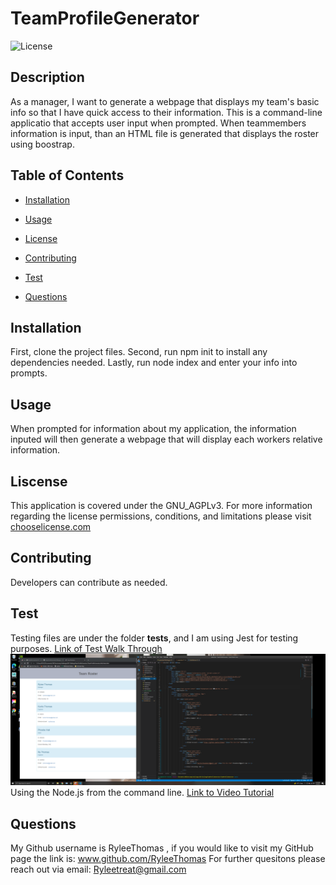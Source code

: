 # TeamProfileGenerator

  ![License](https://img.shields.io/badge/License-GNU_AGPLv3-blue.svg)

  ## Description 
  As a manager, I want to generate a webpage that displays my team's basic info so that I have quick access to their information. This is a command-line applicatio that accepts user
  input when prompted. When teammembers information is input, than an HTML file is generated that displays the roster using boostrap. 

  ## Table of Contents 
  * [Installation](#installation)
  * [Usage](#Usage)
  
   * [License](#License)
  
  * [Contributing](#Contributing)
  * [Test](#Test)
  * [Questions](#Questions)
  
  ## Installation 
  First, clone the project files. Second, run npm init to install any dependencies needed. Lastly, run node index and enter your info into prompts.

  ## Usage
  When prompted for information about my application, the information inputed will then generate a webpage that will display each workers relative information.

  
  ## Liscense
  This application is covered under the GNU_AGPLv3.
  For more information regarding the license permissions, conditions, and limitations please
  visit [chooselicense.com](https://choosealicense.com/licenses/)
  

  ## Contributing
  Developers can contribute as needed.

  ## Test
  Testing files are under the folder __tests__, and I am using Jest for testing purposes.
  [Link of Test Walk Through](https://watch.screencastify.com/v/nTrMW77xTfaPr8LK3JSj)
  ![Test Image Reference](./dist/img/htmlPage.png)
  Using the Node.js from the command line.
  [Link to Video Tutorial](https://watch.screencastify.com/v/se8X9zSkTun40yexiZLo)

  ## Questions
  My Github username is RyleeThomas , if you would like to visit my GitHub page the link is: www.github.com/RyleeThomas
  For further quesitons please reach out via email: Ryleetreat@gmail.com
